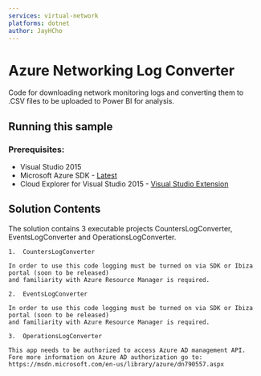 ```yaml
---
services: virtual-network
platforms: dotnet
author: JayHCho
---
```


# Azure Networking Log Converter

Code for downloading network monitoring logs and converting them to .CSV files to be uploaded to Power BI for analysis.
## Running this sample
### Prerequisites:

* Visual Studio 2015
* Microsoft Azure SDK - [Latest](https://azure.microsoft.com/en-us/downloads/)
* Cloud Explorer for Visual Studio 2015 - [Visual Studio Extension](https://visualstudiogallery.msdn.microsoft.com/84e83a7c-9606-4f9f-83dd-0f6182f13add)
 
## Solution Contents
The solution contains 3  executable projects CountersLogConverter, EventsLogConverter and OperationsLogConverter.

```
1.  CountersLogConverter

In order to use this code logging must be turned on via SDK or Ibiza portal (soon to be released)
and familiarity with Azure Resource Manager is required.
```
```
2.  EventsLogConverter

In order to use this code logging must be turned on via SDK or Ibiza portal (soon to be released)
and familiarity with Azure Resource Manager is required.
```
```
3.  OperationsLogConverter

This app needs to be authorized to access Azure AD management API.
Fore more information on Azure AD authorization go to: https://msdn.microsoft.com/en-us/library/azure/dn790557.aspx
```

